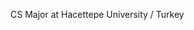CS Major at Hacettepe University / Turkey

<!---
b2220356144/b2220356144 is a ✨ special ✨ repository because its `README.md` (this file) appears on your GitHub profile.
You can click the Preview link to take a look at your changes.
--->
